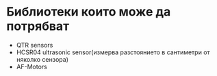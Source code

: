 # Библиотеки които може да потрябват
-	QTR sensors
-	HCSR04 ultrasonic sensor(измерва разстоянието в сантиметри от няколко сензора)
- AF-Motors
